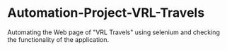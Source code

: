 # Automation-Project-VRL-Travels
Automating the Web page of "VRL Travels" using selenium and checking the functionality of the application.
